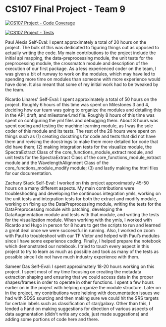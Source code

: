 # CS107 Final Project - Team 9
[![CS107 Project - Code Coverage](https://code.harvard.edu/CS107/team09_2023/actions/workflows/coverage.yml/badge.svg?branch=dev)](https://code.harvard.edu/CS107/team09_2023/actions/workflows/coverage.yml)

[![CS107 Project - Tests](https://code.harvard.edu/CS107/team09_2023/actions/workflows/tests.yml/badge.svg?branch=dev)](https://code.harvard.edu/CS107/team09_2023/actions/workflows/tests.yml)


Paul Alexis Self-Eval:
I spent approximately a total of 20 hours on the project. The bulk of this was dedicated to figuring things out as opposed to actually writing the code. My main contributions to the project include the initial api mapping, the data-preprocessing module, the unit tests for the preprocessing module, the crossmatch module and description of the execution of our first package. As a less experienced coder on the team, I was given a bit of runway to work on the modules, which may have led to spending more time on modules than someone with more experience would have done. It also meant that some of my initial work had to be tweaked by the team.

Ricardo Linares' Self-Eval:
I spent approximately a total of 50 hours on the project. Roughly 6 hours of this time was spent on Milestones 3 and 4, deciding how our team was going to organize the modules and detailing this in the API_draft, and milestone4.md file. Roughly 8 hours of this time was spent on configuring the yml files and debugging them. About 8 hours was spent coding and testing the machine learning module, as I was the sole coder of this module and its tests. The rest of the 28 hours were spent on things such as (1) creating docstrings for code and tests that did not have them and revising the docstrings to make them more detailed for code that did have them; (2) making integration tests for the visualize module, the SpectraExtract Class of the core_functions_module_extract module, and unit tests for the SpectraExtract Class of the core_functions_module_extract module and the WavelengthAlignment Class of the core_functions_module_modify module; (3) and lastly making the html files for our documentation.

Zachary Stack Self-Eval: 
I worked on this project approximately 45-50 hours on a many different aspects. My main contributions were troubleshooting and developing the continuous integration ymls, working on the unit tests and integration tests for both the extract and modify module, working on fixing up the DataPreprocessing module, writing the tests for the DataPreprocessing module with patching, developing the DataAugmentation module and tests with that module, and writing the tests for the visualization module. When working with the ymls, I worked with Ricardo and Hugo in person for 8 hours to get the scripts to run and learned a great deal once we were successful in running. Also, I worked on zoom with Paul to troubleshoot with our TF Victor and helped with Paul’s modules since I have some experience coding. Finally, I helped prepare the notebook which demonstrated our notebook. I tried to touch every aspect in this project to try to learn as much as possible and took as many of the tests as possible since I do not have much industry experience with them. 

Sameer Das Self-Eval: 
I spent approximately 18-20 hours working on this project. I spent most of my time focusing on creating the metadata extraction shaping and ensuring that we could access data in the proper shapes/frames in order to operate in other functions. I spent a few hours earlier on in the project with helping organize the module structure. Later on in the project, my contributions were helping with documentation issues we had with SDSS sourcing and then making sure we could hit the SRS targets for certain labels such as classification of star/galaxy. Other than this, I lended a hand on making suggestions for direction of various aspects of data augmentation (didn't write any code, just made suggestions) and adding some portions of code here and there. 